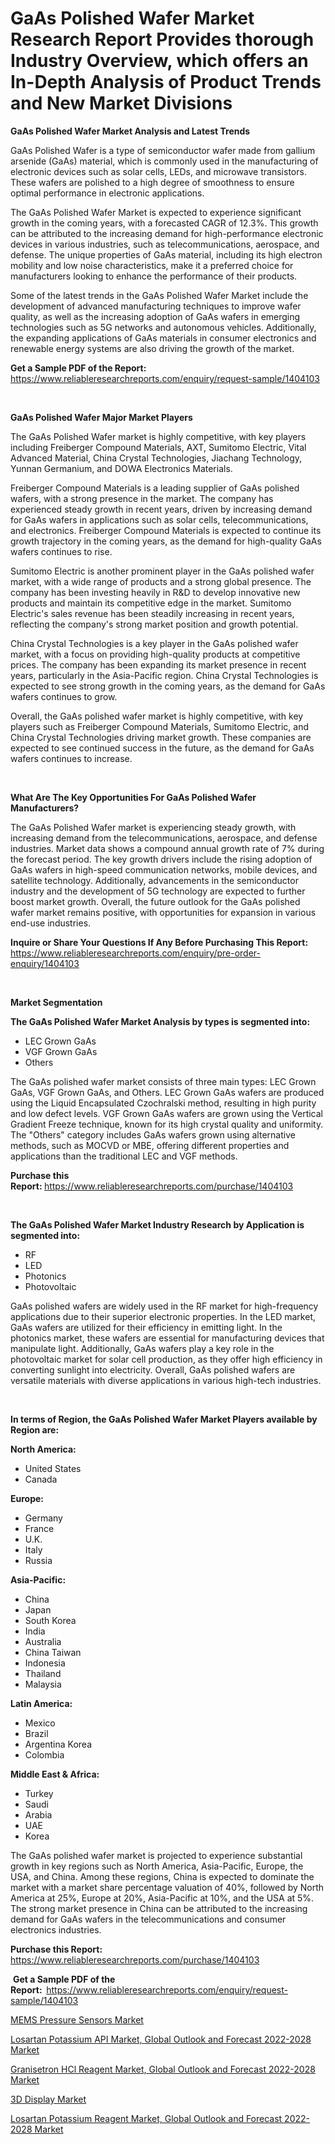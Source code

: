 <p><h1>GaAs Polished Wafer Market Research Report Provides thorough Industry Overview, which offers an In-Depth Analysis of Product Trends and New Market Divisions</h1></p><p><strong>GaAs Polished Wafer Market Analysis and Latest Trends</strong></p>
<p><p>GaAs Polished Wafer is a type of semiconductor wafer made from gallium arsenide (GaAs) material, which is commonly used in the manufacturing of electronic devices such as solar cells, LEDs, and microwave transistors. These wafers are polished to a high degree of smoothness to ensure optimal performance in electronic applications.</p><p>The GaAs Polished Wafer Market is expected to experience significant growth in the coming years, with a forecasted CAGR of 12.3%. This growth can be attributed to the increasing demand for high-performance electronic devices in various industries, such as telecommunications, aerospace, and defense. The unique properties of GaAs material, including its high electron mobility and low noise characteristics, make it a preferred choice for manufacturers looking to enhance the performance of their products.</p><p>Some of the latest trends in the GaAs Polished Wafer Market include the development of advanced manufacturing techniques to improve wafer quality, as well as the increasing adoption of GaAs wafers in emerging technologies such as 5G networks and autonomous vehicles. Additionally, the expanding applications of GaAs materials in consumer electronics and renewable energy systems are also driving the growth of the market.</p></p>
<p><strong>Get a Sample PDF of the Report:&nbsp;</strong> <a href="https://www.reliableresearchreports.com/enquiry/request-sample/1404103">https://www.reliableresearchreports.com/enquiry/request-sample/1404103</a></p>
<p>&nbsp;</p>
<p><strong>GaAs Polished Wafer Major Market Players</strong></p>
<p><p>The GaAs Polished Wafer market is highly competitive, with key players including Freiberger Compound Materials, AXT, Sumitomo Electric, Vital Advanced Material, China Crystal Technologies, Jiachang Technology, Yunnan Germanium, and DOWA Electronics Materials.</p><p>Freiberger Compound Materials is a leading supplier of GaAs polished wafers, with a strong presence in the market. The company has experienced steady growth in recent years, driven by increasing demand for GaAs wafers in applications such as solar cells, telecommunications, and electronics. Freiberger Compound Materials is expected to continue its growth trajectory in the coming years, as the demand for high-quality GaAs wafers continues to rise.</p><p>Sumitomo Electric is another prominent player in the GaAs polished wafer market, with a wide range of products and a strong global presence. The company has been investing heavily in R&D to develop innovative new products and maintain its competitive edge in the market. Sumitomo Electric's sales revenue has been steadily increasing in recent years, reflecting the company's strong market position and growth potential.</p><p>China Crystal Technologies is a key player in the GaAs polished wafer market, with a focus on providing high-quality products at competitive prices. The company has been expanding its market presence in recent years, particularly in the Asia-Pacific region. China Crystal Technologies is expected to see strong growth in the coming years, as the demand for GaAs wafers continues to grow.</p><p>Overall, the GaAs polished wafer market is highly competitive, with key players such as Freiberger Compound Materials, Sumitomo Electric, and China Crystal Technologies driving market growth. These companies are expected to see continued success in the future, as the demand for GaAs wafers continues to increase.</p></p>
<p>&nbsp;</p>
<p><strong>What Are The Key Opportunities For GaAs Polished Wafer Manufacturers?</strong></p>
<p><p>The GaAs Polished Wafer market is experiencing steady growth, with increasing demand from the telecommunications, aerospace, and defense industries. Market data shows a compound annual growth rate of 7% during the forecast period. The key growth drivers include the rising adoption of GaAs wafers in high-speed communication networks, mobile devices, and satellite technology. Additionally, advancements in the semiconductor industry and the development of 5G technology are expected to further boost market growth. Overall, the future outlook for the GaAs polished wafer market remains positive, with opportunities for expansion in various end-use industries.</p></p>
<p><strong>Inquire or Share Your Questions If Any Before Purchasing This Report:</strong> <a href="https://www.reliableresearchreports.com/enquiry/pre-order-enquiry/1404103">https://www.reliableresearchreports.com/enquiry/pre-order-enquiry/1404103</a></p>
<p>&nbsp;</p>
<p><strong>Market Segmentation</strong></p>
<p><strong>The GaAs Polished Wafer Market Analysis by types is segmented into:</strong></p>
<p><ul><li>LEC Grown GaAs</li><li>VGF Grown GaAs</li><li>Others</li></ul></p>
<p><p>The GaAs polished wafer market consists of three main types: LEC Grown GaAs, VGF Grown GaAs, and Others. LEC Grown GaAs wafers are produced using the Liquid Encapsulated Czochralski method, resulting in high purity and low defect levels. VGF Grown GaAs wafers are grown using the Vertical Gradient Freeze technique, known for its high crystal quality and uniformity. The "Others" category includes GaAs wafers grown using alternative methods, such as MOCVD or MBE, offering different properties and applications than the traditional LEC and VGF methods.</p></p>
<p><strong>Purchase this Report:&nbsp;</strong><a href="https://www.reliableresearchreports.com/purchase/1404103">https://www.reliableresearchreports.com/purchase/1404103</a></p>
<p>&nbsp;</p>
<p><strong>The GaAs Polished Wafer Market Industry Research by Application is segmented into:</strong></p>
<p><ul><li>RF</li><li>LED</li><li>Photonics</li><li>Photovoltaic</li></ul></p>
<p><p>GaAs polished wafers are widely used in the RF market for high-frequency applications due to their superior electronic properties. In the LED market, GaAs wafers are utilized for their efficiency in emitting light. In the photonics market, these wafers are essential for manufacturing devices that manipulate light. Additionally, GaAs wafers play a key role in the photovoltaic market for solar cell production, as they offer high efficiency in converting sunlight into electricity. Overall, GaAs polished wafers are versatile materials with diverse applications in various high-tech industries.</p></p>
<p>&nbsp;</p>
<p><strong>In terms of Region, the GaAs Polished Wafer Market Players available by Region are:</strong></p>
<p>
    <p> <strong> North America: </strong>
        <ul>
            <li>United States</li>
            <li>Canada</li>
        </ul>
        </p> 
    <p> <strong> Europe: </strong>
        <ul>
            <li>Germany</li>
            <li>France</li>
            <li>U.K.</li>
            <li>Italy</li>
            <li>Russia</li>
        </ul>
        </p> 
    <p> <strong> Asia-Pacific: </strong>
        <ul>
            <li>China</li>
            <li>Japan</li>
            <li>South Korea</li>
            <li>India</li>
            <li>Australia</li>
            <li>China Taiwan</li>
            <li>Indonesia</li>
            <li>Thailand</li>
            <li>Malaysia</li>
        </ul>
        </p> 
    <p> <strong> Latin America: </strong>
        <ul>
            <li>Mexico</li>
            <li>Brazil</li>
            <li>Argentina Korea</li>
            <li>Colombia</li>
        </ul>
        </p> 
    <p> <strong> Middle East & Africa: </strong>
        <ul>
            <li>Turkey</li>
            <li>Saudi</li>
            <li>Arabia</li>
            <li>UAE</li>
            <li>Korea</li>
        </ul>
    </p>
    </p>
<p><p>The GaAs polished wafer market is projected to experience substantial growth in key regions such as North America, Asia-Pacific, Europe, the USA, and China. Among these regions, China is expected to dominate the market with a market share percentage valuation of 40%, followed by North America at 25%, Europe at 20%, Asia-Pacific at 10%, and the USA at 5%. The strong market presence in China can be attributed to the increasing demand for GaAs wafers in the telecommunications and consumer electronics industries.</p></p>
<p><strong>Purchase this Report: </strong><a href="https://www.reliableresearchreports.com/purchase/1404103">https://www.reliableresearchreports.com/purchase/1404103</a></p>
<p>&nbsp;<strong>Get a Sample PDF of the Report:&nbsp;&nbsp;</strong><a href="https://www.reliableresearchreports.com/enquiry/request-sample/1404103">https://www.reliableresearchreports.com/enquiry/request-sample/1404103</a></p>
<p><strong></strong></p>
<p><p><a href="https://view.publitas.com/reportprime-1/global-mems-pressure-sensors-market-size-and-market-trends-insights-and-projections-from-2024-to-2031/">MEMS Pressure Sensors Market</a></p><p><a href="https://butternut-bug-553.notion.site/Losartan-Potassium-API-Market-Global-Outlook-and-Forecast-2022-2028-Market-Growth-Market-Trends-C-cdf472c9b3e74c8cabf92723cd1b957e">Losartan Potassium API Market, Global Outlook and Forecast 2022-2028 Market</a></p><p><a href="https://picayune-night-cbd.notion.site/Granisetron-HCl-Reagent-Market-Global-Outlook-and-Forecast-2022-2028-Market-Share-Market-New-Tren-df771578820e4792b08e91e09b77db97">Granisetron HCl Reagent Market, Global Outlook and Forecast 2022-2028 Market</a></p><p><a href="https://view.publitas.com/reportprime-1/3d-display-market-challenges-opportunities-and-growth-drivers-and-major-market-players-forecasted-for-period-from-2024-2031/">3D Display Market</a></p><p><a href="https://five-trouble-98a.notion.site/Losartan-Potassium-Reagent-Market-Global-Outlook-and-Forecast-2022-2028-Market-Growth-Market-Trend-c5bf4aeeb0df4af080440b0fab66e442">Losartan Potassium Reagent Market, Global Outlook and Forecast 2022-2028 Market</a></p></p>